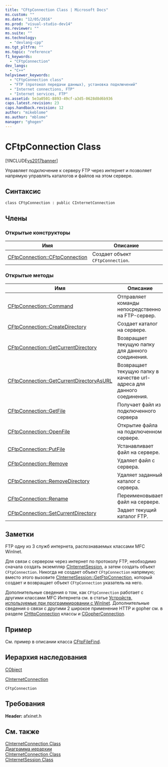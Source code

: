 ```yaml
---
title: "CFtpConnection Class | Microsoft Docs"
ms.custom: ""
ms.date: "12/05/2016"
ms.prod: "visual-studio-dev14"
ms.reviewer: ""
ms.suite: ""
ms.technology: 
  - "devlang-cpp"
ms.tgt_pltfrm: ""
ms.topic: "reference"
f1_keywords: 
  - "CFtpConnection"
dev_langs: 
  - "C++"
helpviewer_keywords: 
  - "CFtpConnection class"
  - "FTP (протокол передачи данных), установка подключений"
  - "Internet connections, FTP"
  - "Internet services, FTP"
ms.assetid: 5e3a0501-8893-49cf-a3d5-0628d8d6b936
caps.latest.revision: 23
caps.handback.revision: 12
author: "mikeblome"
ms.author: "mblome"
manager: "ghogen"
---
```

# CFtpConnection Class
[!INCLUDE[vs2017banner](../../assembler/inline/includes/vs2017banner.md)]

Управляет подключение к серверу FTP через интернет и позволяет напрямую управлять каталогов и файлов на этом сервере.  
  
## Синтаксис  
  
```  
class CFtpConnection : public CInternetConnection  
```  
  
## Члены  
  
### Открытые конструкторы  
  
|Имя|Описание|  
|---------|--------------|  
|[CFtpConnection::CFtpConnection](../Topic/CFtpConnection::CFtpConnection.md)|Создает объект `CFtpConnection`.|  
  
### Открытые методы  
  
|Имя|Описание|  
|---------|--------------|  
|[CFtpConnection::Command](../Topic/CFtpConnection::Command.md)|Отправляет команды непосредственно на FTP\-сервер.|  
|[CFtpConnection::CreateDirectory](../Topic/CFtpConnection::CreateDirectory.md)|Создает каталог на сервере.|  
|[CFtpConnection::GetCurrentDirectory](../Topic/CFtpConnection::GetCurrentDirectory.md)|Возвращает текущую папку для данного соединения.|  
|[CFtpConnection::GetCurrentDirectoryAsURL](../Topic/CFtpConnection::GetCurrentDirectoryAsURL.md)|Возвращает текущую папку в качестве url\-адреса для данного соединения.|  
|[CFtpConnection::GetFile](../Topic/CFtpConnection::GetFile.md)|Получает файл из подключенного сервера|  
|[CFtpConnection::OpenFile](../Topic/CFtpConnection::OpenFile.md)|Открытие файла на подключенном сервере.|  
|[CFtpConnection::PutFile](../Topic/CFtpConnection::PutFile.md)|Устанавливает файл на сервере.|  
|[CFtpConnection::Remove](../Topic/CFtpConnection::Remove.md)|Удаляет файл с сервера.|  
|[CFtpConnection::RemoveDirectory](../Topic/CFtpConnection::RemoveDirectory.md)|Удаляет заданный каталог с сервера.|  
|[CFtpConnection::Rename](../Topic/CFtpConnection::Rename.md)|Переименовывает файл на сервере.|  
|[CFtpConnection::SetCurrentDirectory](../Topic/CFtpConnection::SetCurrentDirectory.md)|Задает текущий каталог FTP.|  
  
## Заметки  
 FTP одну из 3 служб интернета, распознаваемых классами MFC WinInet.  
  
 Для связи с сервером через интернет по протоколу FTP, необходимо сначала создать экземпляр [CInternetSession](../Topic/CInternetSession%20Class.md), а затем создать объект `CFtpConnection`.  Никогда не создает объект `CFtpConnection` напрямую; вместо этого вызовите [CInternetSession::GetFtpConnection](../Topic/CInternetSession::GetFtpConnection.md), который создает и возвращает объект `CFtpConnection` указатель на него.  
  
 Дополнительные сведения о том, как `CFtpConnection` работает с другими классами MFC Интернета см. в статье [Устройств, используемые при программировании с WinInet](../../mfc/win32-internet-extensions-wininet.md).  Дополнительные сведения о связи с другими 2 широкое применение HTTP и gopher см. в разделе [CHttpConnection](../../mfc/reference/chttpconnection-class.md) классы и [CGopherConnection](../../mfc/reference/cgopherconnection-class.md).  
  
## Пример  
 См. пример в описании класса [CFtpFileFind](../Topic/CFtpFileFind%20Class.md).  
  
## Иерархия наследования  
 [CObject](../Topic/CObject%20Class.md)  
  
 [CInternetConnection](../Topic/CInternetConnection%20Class.md)  
  
 `CFtpConnection`  
  
## Требования  
 **Header:**  afxinet.h  
  
## См. также  
 [CInternetConnection Class](../Topic/CInternetConnection%20Class.md)   
 [Диаграмма иерархии](../../mfc/hierarchy-chart.md)   
 [CInternetConnection Class](../Topic/CInternetConnection%20Class.md)   
 [CInternetSession Class](../Topic/CInternetSession%20Class.md)